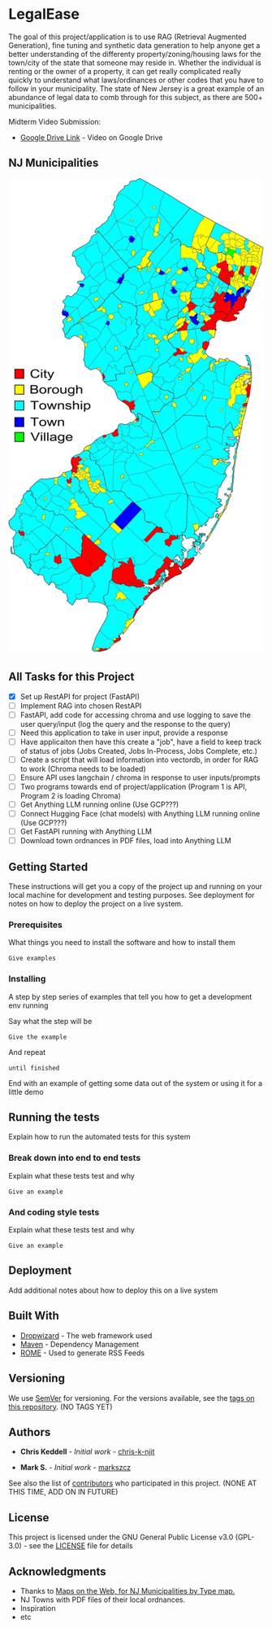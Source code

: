 # LegalEase

The goal of this project/application is to use RAG (Retrieval Augmented Generation), fine tuning and synthetic data generation to help anyone get a better understanding of the differenty property/zoning/housing laws for the town/city of the state that someone may reside in. Whether the individual is renting or the owner of a property, it can get really complicated really quickly to understand what laws/ordinances or other codes that you have to follow in your municipality. The state of New Jersey is a great example of an abundance of legal data to comb through for this subject, as there are 500+ municipalities. 

Midterm Video Submission:
* [Google Drive Link](https://drive.google.com/file/d/1YeIE871AmlUrumjTLenjm5BhkbxfvnD0/view?usp=sharing) - Video on Google Drive

## NJ Municipalities
![All Municipalities in NJ](/images/NJ_Municipality_Map.jpg)

## All Tasks for this Project
- [x] Set up RestAPI for project (FastAPI)
- [ ] Implement RAG into chosen RestAPI
- [ ] FastAPI, add code for accessing chroma and use logging to save the user query/input (log the query and the response to the query)
- [ ] Need this application to take in user input, provide a response
- [ ] Have applicaiton then have this create a "job", have a field to keep track of status of jobs (Jobs Created, Jobs In-Process, Jobs Complete, etc.)
- [ ] Create a script that will load information into vectordb, in order for RAG to work (Chroma needs to be loaded)
- [ ] Ensure API uses langchain / chroma in response to user inputs/prompts
- [ ] Two programs towards end of project/application (Program 1 is API, Program 2 is loading Chroma)
- [ ] Get Anything LLM running online (Use GCP???)
- [ ] Connect Hugging Face (chat models) with  Anything LLM running online (Use GCP???)
- [ ] Get FastAPI running with Anything LLM
- [ ] Download town ordnances in PDF files, load into Anything LLM

## Getting Started

These instructions will get you a copy of the project up and running on your local machine for development and testing purposes. See deployment for notes on how to deploy the project on a live system.

### Prerequisites

What things you need to install the software and how to install them

```
Give examples
```

### Installing

A step by step series of examples that tell you how to get a development env running

Say what the step will be

```
Give the example
```

And repeat

```
until finished
```

End with an example of getting some data out of the system or using it for a little demo

## Running the tests

Explain how to run the automated tests for this system

### Break down into end to end tests

Explain what these tests test and why

```
Give an example
```

### And coding style tests

Explain what these tests test and why

```
Give an example
```

## Deployment

Add additional notes about how to deploy this on a live system

## Built With

* [Dropwizard](http://www.dropwizard.io/1.0.2/docs/) - The web framework used
* [Maven](https://maven.apache.org/) - Dependency Management
* [ROME](https://rometools.github.io/rome/) - Used to generate RSS Feeds

## Versioning

We use [SemVer](http://semver.org/) for versioning. For the versions available, see the [tags on this repository](https://github.com/your/project/tags). (NO TAGS YET)

## Authors

* **Chris Keddell** - *Initial work* - [chris-k-njit](https://github.com/chris-k-njit)

* **Mark S.** - *Initial work* - [markszcz](https://github.com/markszcz)

See also the list of [contributors](https://github.com/your/project/contributors) who participated in this project. (NONE AT THIS TIME, ADD ON IN FUTURE)

## License

This project is licensed under the GNU General Public License v3.0 (GPL-3.0) - see the [LICENSE](LICENSE) file for details

## Acknowledgments

* Thanks to <a href="https://mapsontheweb.zoom-maps.com/post/127873974472/new-jersey-municipalities-by-type-by">Maps on the Web, for NJ Municipalities by Type map.</a>
* NJ Towns with PDF files of their local ordnances.
* Inspiration
* etc
